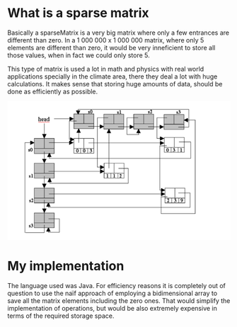 # What is a sparse matrix

Basically a sparseMatrix is a very big matrix where only a few entrances are different than zero.
In a 1 000 000 x 1 000 000 matrix, where only 5 elements are different than zero, it would be very inneficient to store all those values, when in fact we could only store 5.

This type of matrix is used a lot in math and physics with real world applications specially in the climate area, there they deal a lot with huge calculations.
It makes sense that storing huge amounts of data, should be done as efficiently as possible.

![alt text](https://github.com/pedromartins200/SparseMatrix/blob/master/sparse_matrix.png)

# My implementation
The language used was Java.
For efficiency reasons it is completely out of question to use the naïf approach of employing a bidimensional array to save all the matrix elements including the zero ones. That would simplify the implementation of operations, but would be also extremely expensive in terms of the required storage space.